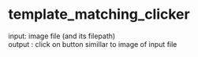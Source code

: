 # template_matching_clicker
input: image file (and its filepath) <br>
output : click on button simillar to image of input file
